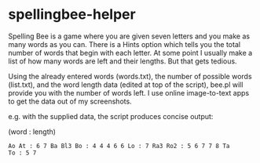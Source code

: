 # spellingbee-helper
Spelling Bee is a game where you are given seven letters and you make as many words as you can. There is a Hints option which tells you the total number of words that begin with each letter. At some point I usually make a list of how many words are left and their lengths. But that gets tedious.

Using the already entered words (words.txt), the number of possible words (list.txt), and the word length data (edited at top of the script), bee.pl will provide you with the number of words left. I use online image-to-text apps to get the data out of my screenshots.

e.g. with the supplied data, the script produces concise output:

(word : length)

<code>Ao At : 6 7 
Ba Bl3 Bo : 4 4 4 6 6 
Lo : 7 
Ra3 Ro2 : 5 6 7 7 8 
Ta To : 5 7 
</code>
